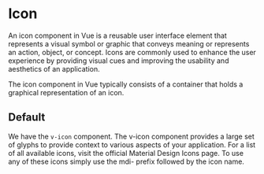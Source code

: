 # Icon

<box header>
    An icon component in Vue is a reusable user interface element that represents a visual symbol or graphic that conveys meaning or represents an action, object, or concept. Icons are commonly used to enhance the user experience by providing visual cues and improving the usability and aesthetics of an application.

The icon component in Vue typically consists of a container that holds a graphical representation of an icon.
<box>

## Default
 We have the `v-icon` component. The v-icon component provides a large set of glyphs to provide context to various aspects of your application. For a list of all available icons, visit the official Material Design Icons page. To use any of these icons simply use the mdi- prefix followed by the icon name.
